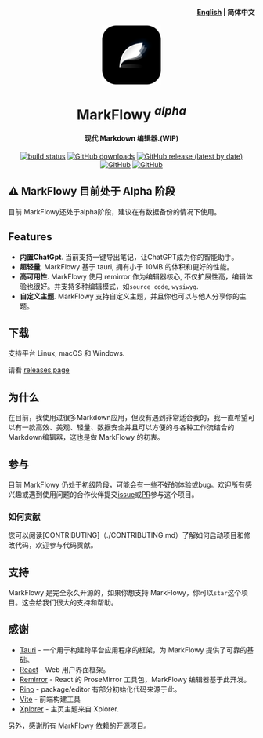 <h4 align="right"><strong><a href="https://github.com/drl990114/MarkFlowy">English</a></strong> | 简体中文</h4>

<div align="center">
  <img align="center" src="./public/logo.png" width="120" height="120" />
</div>

<h1 align="center"/>MarkFlowy <sup><em>alpha</em></sup></h1>

<h4 align="center">现代 Markdown 编辑器.(WIP)</h3>

<p align="center">
  <a href="https://github.com/drl990114/MarkFlowy/actions/workflows/nodejs.yml"><img src="https://github.com/drl990114/MarkFlowy/actions/workflows/nodejs.yml/badge.svg?branch=main&color=%23fe7d27" alt="build status"></a>
  <a href="https://github.com/drl990114/MarkFlowy/releases" target="__blank"><img alt="GitHub downloads" src="https://img.shields.io/github/downloads/drl990114/MarkFlowy/total?label=Downloads&color=%23fe7d37"></a>
  <a href="https://github.com/drl990114/MarkFlowy/releases" target="__blank"><img alt="GitHub release (latest by date)" src="https://img.shields.io/github/v/release/drl990114/MarkFlowy?label=Version"></a>
  <a href="https://github.com/drl990114/MarkFlowy" target="__blank"><img alt="GitHub" src="https://img.shields.io/github/commit-activity/w/drl990114/MarkFlowy?color=%2346bd1b"></a>
  <a href="https://www.rust-lang.org/" target="__blank"><img alt="GitHub" src="https://img.shields.io/badge/Rust-1.72.0-dea584"></a>
</p>


## ⚠️ MarkFlowy 目前处于 Alpha 阶段

目前 MarkFlowy还处于alpha阶段，建议在有数据备份的情况下使用。

## Features

- **内置ChatGpt**. 当前支持一键导出笔记，让ChatGPT成为你的智能助手。
- **超轻量**. MarkFlowy 基于 tauri, 拥有小于 10MB 的体积和更好的性能。
- **高可用性**. MarkFlowy 使用 remirror 作为编辑器核心, 不仅扩展性高，编辑体验也很好。并支持多种编辑模式，如`source code`, `wysiwyg`.
- **自定义主题**. MarkFlowy 支持自定义主题，并且你也可以与他人分享你的主题。

## 下载

支持平台 Linux, macOS 和 Windows.

请看 [releases page](https://github.com/drl990114/MarkFlowy/releases)

## 为什么
在目前，我使用过很多Markdown应用，但没有遇到非常适合我的，我一直希望可以有一款高效、美观、轻量、数据安全并且可以方便的与各种工作流结合的Markdown编辑器，这也是做 MarkFlowy 的初衷。

## 参与

目前 MarkFlowy 仍处于初级阶段，可能会有一些不好的体验或bug。欢迎所有感兴趣或遇到使用问题的合作伙伴提交[issue](https://github.com/drl990114/MarkFlowy/issues/new)或[PR](https://github.com/drl990114/MarkFlowy/compare)参与这个项目。

### 如何贡献

您可以阅读[CONTRIBUTING]（./CONTRIBUTING.md）了解如何启动项目和修改代码，欢迎参与代码贡献。

## 支持

MarkFlowy 是完全永久开源的，如果你想支持 MarkFlowy，你可以`star`这个项目。这会给我们很大的支持和帮助。

## 感谢

- <a href="https://github.com/tauri-apps/tauri" target="_blank">Tauri</a> - 一个用于构建跨平台应用程序的框架，为 MarkFlowy 提供了可靠的基础。
- <a href="https://github.com/facebook/react" target="_blank">React</a> - Web 用户界面框架。
- <a href="https://github.com/remirror/remirror" target="_blank">Remirror</a> - React 的 ProseMirror 工具包，MarkFlowy 编辑器基于此开发。
- <a href="https://github.com/ocavue/rino" target="_blank">Rino</a> - package/editor 有部分初始化代码来源于此。
- <a href="https://github.com/vitejs/vite" target="_blank">Vite</a> - 前端构建工具
- <a href="https://github.com/kimlimjustin/xplorer" target="_blank">Xplorer</a> - 主页主题来自 Xplorer.

另外，感谢所有 MarkFlowy 依赖的开源项目。
